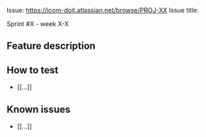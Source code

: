 Issue: https://icom-doit.atlassian.net/browse/PROJ-XX
Issue title:
<!-- 
Replace PROJ-XX with the correct ticket in Jira and add the Jira title to the Issue title 
--> 
Sprint #X - week X-X
<!-- 
Set the sprint and the sprint weeks the issue were implemented in
-->

## Feature description
<!-- 
Short description of what has been implemented
--> 

## How to test
<!-- 
Describe how to test the PR
Could include what JUnit tests to run
What endpoints to call and with what data
-->
- [[...]]

## Known issues
<!-- 
Describe if the PR contains any known issues 
-->
- [[...]]
 
